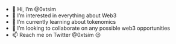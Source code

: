 - 👋 Hi, I’m @0xtsim
- 👀 I’m interested in everything about Web3
- 🌱 I’m currently learning about tokenomics 
- 💞️ I’m looking to collaborate on any possible web3 opportunities 
- 📫 Reach me on Twitter @0xtsim 😉

<!---
0xtsim/0xtsim is a ✨ special ✨ repository because its `README.md` (this file) appears on your GitHub profile.
You can click the Preview link to take a look at your changes.
--->

